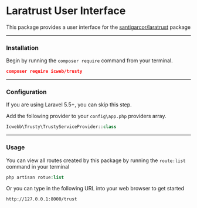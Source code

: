 # Laratrust User Interface

This package provides a user interface for the [santigarcor/laratrust](https://github.com/santigarcor/laratrust) package
___

### Installation

Begin by running the `composer require` command from your terminal.

```json
composer require icweb/trusty
```
___

### Configuration

If you are using Laravel 5.5+, you can skip this step.

Add the following provider to your `config\app.php` providers array.

```php
Icwebb\Trusty\TrustyServiceProvider::class
```
___


### Usage

You can view all routes created by this package by running the `route:list` command in your terminal
```php
php artisan rotue:list
```

Or you can type in the following URL into your web browser to get started
```
http://127.0.0.1:8000/trust
```